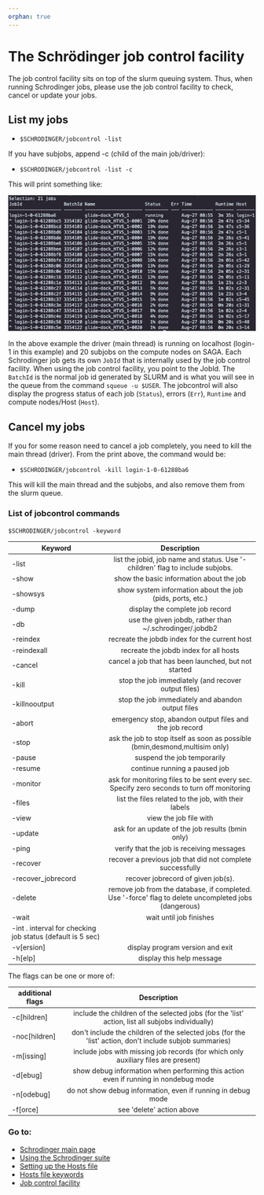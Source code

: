 ```yaml
---
orphan: true
---
```


# The Schrödinger job control facility
The job control facility sits on top of the slurm queuing system. Thus, when running Schrodinger jobs, please use
the job control facility to check, cancel or update your jobs. 

## List my jobs
* `$SCHRODINGER/jobcontrol -list`

If you have subjobs, append -c (child of the main job/driver):
* `$SCHRODINGER/jobcontrol -list -c`

This will print something like:

![Job control facility](figures/jobcontrol.png "Output from control")


In the above example the driver (main thread) is running on localhost (login-1 in this example) and 20 subjobs on the 
compute nodes on SAGA. Each Schrodinger job gets its own `JobId` that is internally used by the job control facility. 
When using the job control facility, you point to the JobId. The `BatchId` is the normal job id generated by SLURM and
is what you will see in the queue from the command `squeue -u $USER`. The jobcontrol will also display the progress
status of each job (`Status`), errors (`Err`), `Runtime` and compute nodes/Host (`Host`). 

## Cancel my jobs
If you for some reason need to cancel a job completely, you need to kill the main thread (driver). From the print above,
the command would be:
* `$SCHRODINGER/jobcontrol -kill login-1-0-61288ba6`

This will kill the main thread and the subjobs, and also remove them from the slurm queue. 


### List of jobcontrol commands
`$SCHRODINGER/jobcontrol -keyword`

| Keyword      | Description           |
| ------------- |:-------------:| 
 | -list  |list the jobid, job name and status. Use '-children' flag to include subjobs.|
  |-show | show the basic information about the job|
  |-showsys | show system information about the job (pids, ports, etc.)|
  |-dump | display the complete job record|
  |-db <jobdb> | use the given jobdb, rather than ~/.schrodinger/.jobdb2|
  |-reindex | recreate the jobdb index for the current host|
  |-reindexall | recreate the jobdb index for all hosts|
  |-cancel | cancel a job that has been launched, but not started|
  |-kill | stop the job immediately (and recover output files)|
  |-killnooutput | stop the job immediately and abandon output files|
  |-abort | emergency stop, abandon output files and the job record|
  |-stop | ask the job to stop itself as soon as possible (bmin,desmond,multisim only)|
  |-pause | suspend the job temporarily|
  |-resume | continue running a paused job|
  |-monitor <n> | ask for monitoring files to be sent every <n> sec. Specify zero seconds to turn off monitoring|
  |-files | list the files related to the job, with their labels|
  |-view <label> | view the job file with <label>|
  |-update | ask for an update of the job results (bmin only)|
  |-ping | verify that the job is receiving messages|
  |-recover | recover a previous job that did not complete successfully|
  |-recover_jobrecord | recover jobrecord of given job(s).|
  |-delete | remove job from the database, if completed. Use '-force' flag to delete uncompleted jobs (dangerous)|
  |-wait | wait until job finishes|
  |-int <seconds> . interval for checking job status (default is 5 sec)|
  |-v[ersion] | display program version and exit|
  |-h[elp] | display this help message| | 


The flags can be one or more of:

| additional flags     | Description           |
| ------------- |:-------------:| 
  |-c[hildren] | include the children of the selected jobs (for the 'list' action, list all subjobs individually)|
  |-noc[hildren] | don't include the children of the selected jobs (for the 'list' action, don't include subjob summaries)|
  |-m[issing] | include jobs with missing job records (for which only auxiliary files are present)|
  |-d[ebug] | show debug information when performing this action even if running in nondebug mode|
  |-n[odebug] | do not show debug information, even if running in debug mode|
  |-f[orce] | see 'delete' action above|


### Go to:
* [Schrodinger main page](schrodinger.md)
* [Using the Schrodinger suite](schrodinger_usage.md)
* [Setting up the Hosts file](schrodinger_hosts.md)
* [Hosts file keywords](host_file_settings.md)
* [Job control facility](job_control.md)